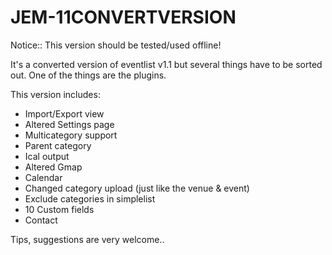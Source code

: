 JEM-11CONVERTVERSION
====================

Notice:: This version should be tested/used offline!

It's a converted version of eventlist v1.1 but several things have to be sorted out.
One of the things are the plugins.

This version includes:
- Import/Export view
- Altered Settings page
- Multicategory support
- Parent category
- Ical output
- Altered Gmap
- Calendar
- Changed category upload (just like the venue & event)
- Exclude categories in simplelist
- 10 Custom fields
- Contact

Tips, suggestions are very welcome..




